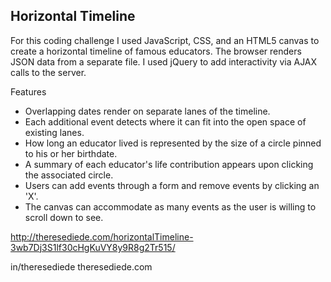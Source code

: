 ## Horizontal Timeline


For this coding challenge I used JavaScript, CSS, and an HTML5 canvas to create a horizontal timeline of famous educators. The browser renders JSON data from a separate file. I used jQuery to add interactivity via AJAX calls to the server.


Features

+ Overlapping dates render on separate lanes of the timeline.
+ Each additional event detects where it can fit into the open space of existing lanes.
+ How long an educator lived is represented by the size of a circle pinned to his or her birthdate.
+ A summary of each educator's life contribution appears upon clicking the associated circle.
+ Users can add events through a form and remove events by clicking an 'X'.
+ The canvas can accommodate as many events as the user is willing to scroll down to see.


http://theresediede.com/horizontalTimeline-3wb7Dj3S1lf30cHgKuVY8y9R8g2Tr515/



in/theresediede
theresediede.com
